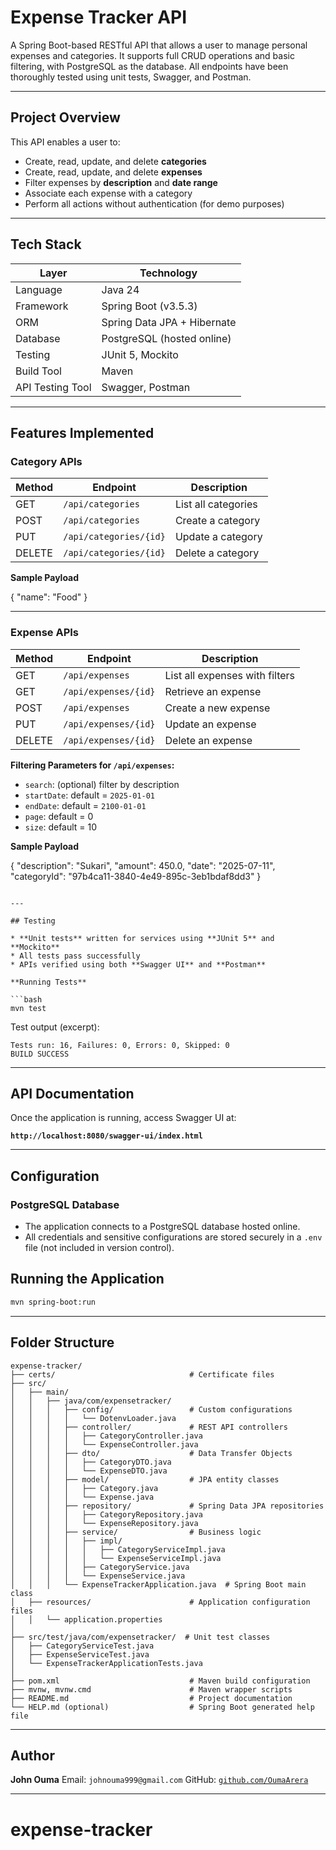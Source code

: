 # Expense Tracker API

A Spring Boot-based RESTful API that allows a user to manage personal expenses and categories. It supports full CRUD operations and basic filtering, with PostgreSQL as the database. All endpoints have been thoroughly tested using unit tests, Swagger, and Postman.

---

## Project Overview

This API enables a user to:

- Create, read, update, and delete **categories**
- Create, read, update, and delete **expenses**
- Filter expenses by **description** and **date range**
- Associate each expense with a category
- Perform all actions without authentication (for demo purposes)

---

## Tech Stack

| Layer            | Technology               |
|------------------|--------------------------|
| Language         | Java 24                  |
| Framework        | Spring Boot (v3.5.3)     |
| ORM              | Spring Data JPA + Hibernate |
| Database         | PostgreSQL (hosted online) |
| Testing          | JUnit 5, Mockito         |
| Build Tool       | Maven                    |
| API Testing Tool | Swagger, Postman         |

---

## Features Implemented

### Category APIs

| Method | Endpoint                    | Description         |
|--------|-----------------------------|---------------------|
| GET    | `/api/categories`           | List all categories |
| POST   | `/api/categories`           | Create a category   |
| PUT    | `/api/categories/{id}`      | Update a category   |
| DELETE | `/api/categories/{id}`      | Delete a category   |

**Sample Payload**

{
  "name": "Food"
}


---

### Expense APIs

| Method | Endpoint             | Description                    |
| ------ | -------------------- | ------------------------------ |
| GET    | `/api/expenses`      | List all expenses with filters |
| GET    | `/api/expenses/{id}` | Retrieve an expense            |
| POST   | `/api/expenses`      | Create a new expense           |
| PUT    | `/api/expenses/{id}` | Update an expense              |
| DELETE | `/api/expenses/{id}` | Delete an expense              |

**Filtering Parameters for `/api/expenses`:**

* `search`: (optional) filter by description
* `startDate`: default = `2025-01-01`
* `endDate`: default = `2100-01-01`
* `page`: default = 0
* `size`: default = 10

**Sample Payload**


{
  "description": "Sukari",
  "amount": 450.0,
  "date": "2025-07-11",
  "categoryId": "97b4ca11-3840-4e49-895c-3eb1bdaf8dd3"
}
```

---

## Testing

* **Unit tests** written for services using **JUnit 5** and **Mockito**
* All tests pass successfully
* APIs verified using both **Swagger UI** and **Postman**

**Running Tests**

```bash
mvn test
```

Test output (excerpt):

```
Tests run: 16, Failures: 0, Errors: 0, Skipped: 0
BUILD SUCCESS
```

---

## API Documentation

Once the application is running, access Swagger UI at:

**`http://localhost:8080/swagger-ui/index.html`**

---

## Configuration

### PostgreSQL Database

* The application connects to a PostgreSQL database hosted online.
* All credentials and sensitive configurations are stored securely in a `.env` file (not included in version control).



## Running the Application

```bash
mvn spring-boot:run
```

---

## Folder Structure

```
expense-tracker/
├── certs/                              # Certificate files
├── src/
│   ├── main/
│   │   ├── java/com/expensetracker/
│   │   │   ├── config/                 # Custom configurations
│   │   │   │   └── DotenvLoader.java
│   │   │   ├── controller/             # REST API controllers
│   │   │   │   ├── CategoryController.java
│   │   │   │   └── ExpenseController.java
│   │   │   ├── dto/                    # Data Transfer Objects
│   │   │   │   ├── CategoryDTO.java
│   │   │   │   └── ExpenseDTO.java
│   │   │   ├── model/                  # JPA entity classes
│   │   │   │   ├── Category.java
│   │   │   │   └── Expense.java
│   │   │   ├── repository/             # Spring Data JPA repositories
│   │   │   │   ├── CategoryRepository.java
│   │   │   │   └── ExpenseRepository.java
│   │   │   ├── service/                # Business logic
│   │   │   │   ├── impl/
│   │   │   │   │   ├── CategoryServiceImpl.java
│   │   │   │   │   └── ExpenseServiceImpl.java
│   │   │   │   ├── CategoryService.java
│   │   │   │   └── ExpenseService.java
│   │   │   └── ExpenseTrackerApplication.java  # Spring Boot main class
│   ├── resources/                      # Application configuration files
│   │   └── application.properties 
│
├── src/test/java/com/expensetracker/  # Unit test classes
│   ├── CategoryServiceTest.java
│   ├── ExpenseServiceTest.java
│   └── ExpenseTrackerApplicationTests.java
│
├── pom.xml                             # Maven build configuration
├── mvnw, mvnw.cmd                      # Maven wrapper scripts
├── README.md                           # Project documentation
└── HELP.md (optional)                  # Spring Boot generated help file

```

---


## Author

**John Ouma**
Email: `johnouma999@gmail.com`
GitHub: [`github.com/OumaArera`](https://github.com/OumaArera)

---


# expense-tracker

